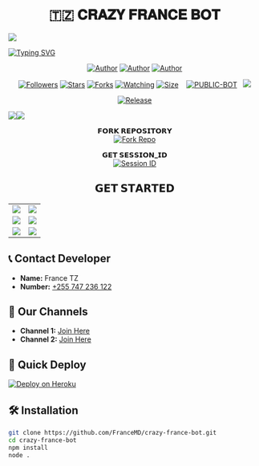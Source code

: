 <!-- CRAZY FRANCE BOT || MADE BY FRANCE TZ-->

<h1 align="center">🇹🇿 𝐂𝐑𝐀𝐙𝐘 𝐅𝐑𝐀𝐍𝐂𝐄 𝐁𝐎𝐓</h1>

<img align="center" height="auto" src="https://dabby.vercel.app/submenu.png">

[![Typing SVG](https://readme-typing-svg.herokuapp.com?font=Rockstar-ExtraBold&color=FF0000&lines=WELCOME+TO+CRAZY+FRANCE+BOT;MADE+BY+FRANCE+TZ;BOT+YA+WHATSAPP+KUBWA)](https://git.io/typing-svg)
<br>

</p>
<p align="center">
<a href="https://github.com/FranceMD"><img title="Author" src="https://img.shields.io/badge/FranceTZ-blue?style=for-the-badge&logo=Github"></a> <a href="#"><img title="Author" src="https://img.shields.io/badge/YT CHANNEL-darkred?style=for-the-badge&logo=youtube"></a> <a href="https://wa.me/255747236122"><img title="Author" src="https://img.shields.io/badge/Contact Me-darkgreen?style=for-the-badge&logo=whatsapp"></a>
<p/> 

 <p align="center">
<a href="https://github.com/FranceMD/followers"><img title="Followers" src="https://img.shields.io/github/followers/FranceMD?color=purple&style=flat-square"></a>
<a href="https://github.com/FranceMD/crazy-france-bot/stargazers/"><img title="Stars" src="https://img.shields.io/github/stars/FranceMD/crazy-france-bot?color=blue&style=flat-square"></a>
<a href="https://github.com/FranceMD/crazy-france-bot/network/members"><img title="Forks" src="https://img.shields.io/github/forks/FranceMD/crazy-france-bot?color=blue&style=flat-square"></a>
<a href="https://github.com/FranceMD/crazy-france-bot/watchers"><img title="Watching" src="https://img.shields.io/github/watchers/FranceMD/crazy-france-bot?label=Watchers&color=blue&style=flat-square"></a>
<a href="https://github.com/FranceMD/crazy-france-bot/"><img title="Size" src="https://img.shields.io/github/repo-size/FranceMD/crazy-france-bot?style=flat-square&color=green"></a>
<a href="https://github.com/FranceMD.svg"></a>&nbsp;&nbsp;</a>
<a href="https://github.com/FranceMD/crazy-france-bot"Dev"><img title="PUBLIC-BOT" src="https://img.shields.io/static/v1?label=Language&message=English&style=flat-square&color=darkpink"></a> &nbsp;
  <img src="https://komarev.com/ghpvc/?username=FranceMD&label=VIEWS&style=flat-square&color=blue" />
</a>
<p align="center">
  <a href="https://github.com/FranceMD/crazy-france-bot"><img title="Release" src="https://img.shields.io/badge/Release-v1.0.0-darkcyan.svg?style=for-the-badge&logo=appveyor" /></a>

<p align='center'>
    </p>
<a><img src='https://i.imgur.com/LyHic3i.gif'/></a><a><img src='https://i.imgur.com/LyHic3i.gif'/></a>
<p align="center">
    <strong>𝗙𝗢𝗥𝗞 𝗥𝗘𝗣𝗢𝗦𝗜𝗧𝗢𝗥𝗬 </strong>
  <br>
    <a href="https://github.com/FranceMD/crazy-france-bot/fork" target="_blank">
        <img alt="Fork Repo" src="https://img.shields.io/badge/Fork%20Repo-100000?style=for-the-badge&logo=scan&logoColor=white&labelColor=darkblue&color=darkblue"/>
    </a>
</p>
<p align="center">
    <strong>𝗚𝗘𝗧 𝗦𝗘𝗦𝗦𝗜𝗢𝗡_𝗜𝗗 </strong>
  <br>
    <a href="https://pair.francecrayz.gleez.com" target="_blank">
        <img alt="Session ID" src="https://img.shields.io/badge/SESSION%20ID-100000?style=for-the-badge&logo=scan&logoColor=white&labelColor=darkblue&color=darkpurple"/>
    </a>
</p>
<h2 align="center">  𝗚𝗘𝗧 𝗦𝗧𝗔𝗥𝗧𝗘𝗗
</h2>

<div align="center">
  <table>
    <tr>
      <td><a href="https://dashboard.heroku.com/new?template=https://github.com/FranceMD/crazy-france-bot" target="_blank"><img src="https://img.shields.io/badge/Heroku-430098?style=for-the-badge&logo=heroku&logoColor=white&labelColor=000000&color=00ffff"/></a></td>
      <td><a href="https://talkdrove.com/share-bot/11" target="_blank"><img src="https://img.shields.io/badge/TalkDrove-6971FF?style=for-the-badge&logo=github&logoColor=white&labelColor=000000"/></a></td>
    </tr>
    <tr>
      <td><a href="https://app.koyeb.com/services/deploy?type=git&repository=FranceMD/crazy-france-bot" target="_blank"><img src="https://img.shields.io/badge/Koyeb-FF009D?style=for-the-badge&logo=koyeb&logoColor=white&labelColor=000000"/></a></td>
      <td><a href="https://railway.app/new" target="_blank"><img src="https://img.shields.io/badge/Railway-FF8700?style=for-the-badge&logo=railway&logoColor=white&labelColor=000000"/></a></td>
    </tr>
    <tr>
      <td><a href="https://dashboard.render.com/web/new" target="_blank"><img src="https://img.shields.io/badge/Render-000000?style=for-the-badge&logo=render&logoColor=white&labelColor=000000&color=00ffaa"/></a></td>
      <td><a href="https://github.com/FranceMD/crazy-france-bot/archive/refs/heads/main.zip" target="_blank"><img src="https://img.shields.io/badge/Panel-File-CC00FF?style=for-the-badge&logo=huggingface&logoColor=white&labelColor=000000"/></a></td>
    </tr>
  </table>
</div>

## 📞 **Contact Developer**
- **Name:** France TZ
- **Number:** [+255 747 236 122](https://wa.me/255747236122)

## 📢 **Our Channels**
- **Channel 1:** [Join Here](https://whatsapp.com/channel/0029VbBeJVxCBtxFMtwmc20O)
- **Channel 2:** [Join Here](https://whatsapp.com/channel/0029Vb7chQX4SpkQPcEg300Q)

## 🚀 **Quick Deploy**
[![Deploy on Heroku](https://www.herokucdn.com/deploy/button.svg)](https://heroku.com/deploy?template=https://github.com/FranceMD/crazy-france-bot)

## 🛠️ **Installation**
```bash
git clone https://github.com/FranceMD/crazy-france-bot.git
cd crazy-france-bot
npm install
node .
